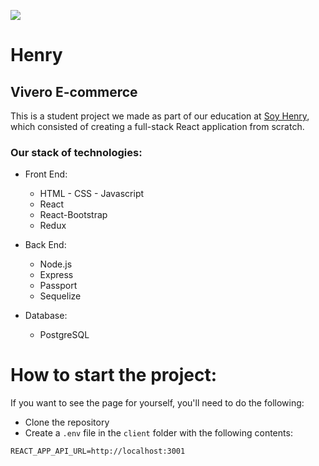 



<p align='left'>
    <img src='https://static.wixstatic.com/media/85087f_0d84cbeaeb824fca8f7ff18d7c9eaafd~mv2.png/v1/fill/w_160,h_30,al_c,q_85,usm_0.66_1.00_0.01/Logo_completo_Color_1PNG.webp' </img>
</p>

# Henry


## Vivero E-commerce

This is a student project we made as part of our education at [Soy Henry](https://www.soyhenry.com/), which consisted of creating a full-stack React application from scratch.

### Our stack of technologies:

- Front End:
    + HTML - CSS - Javascript
    + React
    + React-Bootstrap
    + Redux

- Back End:
    + Node.js
    + Express
    + Passport
    + Sequelize

- Database: 
    + PostgreSQL

# How to start the project:

If you want to see the page for yourself, you'll need to do the following:

- Clone the repository
- Create a `.env` file in the `client` folder with the following contents: 
```
REACT_APP_API_URL=http://localhost:3001
```
